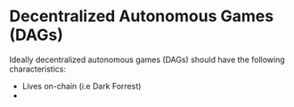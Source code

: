 # Decentralized Autonomous Games (DAGs)

Ideally decentralized autonomous games (DAGs) should have the following characteristics:&#x20;

* Lives on-chain (i.e Dark Forrest)
*
